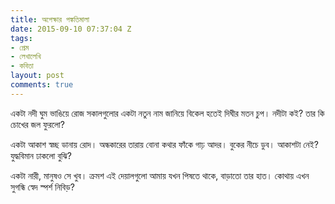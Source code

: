 ```yaml
---
title: অপেক্ষার পঙ্কতিমালা
date: 2015-09-10 07:37:04 Z
tags:
- প্রেম
- লেখালেখি
- কবিতা
layout: post
comments: true
---
```


একটা নদী ঘুম ভাঙিয়ে রোজ
সকালগুলোর একটা নতুন নাম জানিয়ে
বিকেল হতেই দিঘীর মতন চুপ।
নদীটা কই?
তার কি চোখের জল ফুরলো?

একটা আকাশ স্বচ্ছ ডানায় রোদ।
অন্ধকারের তারায় বোনা কথার ফাঁকে
গাঢ় আদর। বুকের নীচে ডুব।
আকাশটা নেই?
যুদ্ধবিমান ঢাকলো বুঝি?

একটা নারী, মানুষও সে খুব।
ক্রমশ এই দেয়ালগুলো আমায় যখন
পিষতে থাকে, বাড়াতো তার হাত।
কোথায় এখন
সুগন্ধি স্বেদ স্পর্শ নিবিড়?
